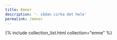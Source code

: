 ```yaml
---
title: Emner
description: '- sådan cirka det hele'
permalink: /emner
---
```

{% include collection_list.html collection="emne" %}

